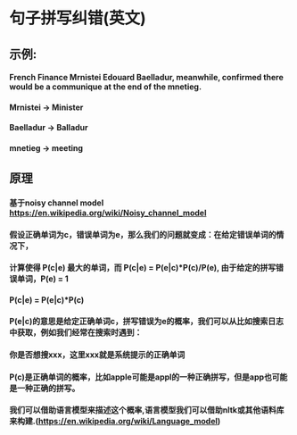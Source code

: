 # 句子拼写纠错(英文)

## 示例:
#### French Finance Mrnistei Edouard Baelladur, meanwhile,  confirmed there would be a communique at the end of the  mnetieg.
#### Mrnistei -> Minister
#### Baelladur -> Balladur
#### mnetieg -> meeting

## 原理
#### 基于noisy channel model https://en.wikipedia.org/wiki/Noisy_channel_model
#### 假设正确单词为c，错误单词为e，那么我们的问题就变成：在给定错误单词的情况下，
#### 计算使得 P(c|e) 最大的单词，而 P(c|e) = P(e|c)*P(c)/P(e), 由于给定的拼写错误单词，P(e) = 1
#### P(c|e) = P(e|c)*P(c)
#### P(e|c)的意思是给定正确单词c，拼写错误为e的概率，我们可以从比如搜索日志中获取，例如我们经常在搜索时遇到：
#### 你是否想搜xxx，这里xxx就是系统提示的正确单词
#### P(c)是正确单词的概率，比如apple可能是appl的一种正确拼写，但是app也可能是一种正确的拼写。
#### 我们可以借助语言模型来描述这个概率,语言模型我们可以借助nltk或其他语料库来构建.(https://en.wikipedia.org/wiki/Language_model) 



